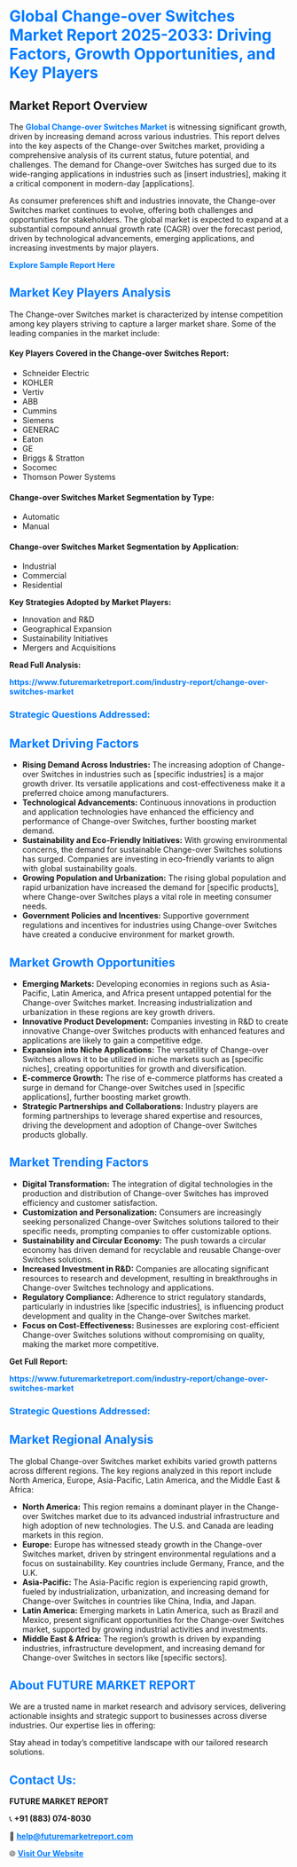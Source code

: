 <h1 style="color: #007BFF;">Global Change-over Switches Market Report 2025-2033: Driving Factors, Growth Opportunities, and Key Players</h1>

<section id="overview">
<h2>Market Report Overview</h2>
<p>The <a href="https://www.futuremarketreport.com/industry-report/change-over-switches-market" style="color: #007BFF; text-decoration: none;"><strong>Global Change-over Switches Market</strong></a> is witnessing significant growth, driven by increasing demand across various industries. This report delves into the key aspects of the Change-over Switches market, providing a comprehensive analysis of its current status, future potential, and challenges. The demand for Change-over Switches has surged due to its wide-ranging applications in industries such as [insert industries], making it a critical component in modern-day [applications].</p>
<p>As consumer preferences shift and industries innovate, the Change-over Switches market continues to evolve, offering both challenges and opportunities for stakeholders. The global market is expected to expand at a substantial compound annual growth rate (CAGR) over the forecast period, driven by technological advancements, emerging applications, and increasing investments by major players.</p>
</section>

<section id="overview">
<p><a href="https://www.futuremarketreport.com/request-sample/reportId=116127" style="color: #007BFF; text-decoration: none;"><strong>Explore Sample Report Here</strong></a></p>
</section>

<section id="key-players">
<h2 style="color: #007BFF;">Market Key Players Analysis</h2>
<p>The Change-over Switches market is characterized by intense competition among key players striving to capture a larger market share. Some of the leading companies in the market include:</p>
<h4>Key Players Covered in the Change-over Switches Report:</h4>
<ul><li>Schneider Electric</li><li>KOHLER</li><li>Vertiv</li><li>ABB</li><li>Cummins</li><li>Siemens</li><li>GENERAC</li><li>Eaton</li><li>GE</li><li>Briggs &amp; Stratton</li><li>Socomec</li><li>Thomson Power Systems</li></ul>
<h4>Change-over Switches Market Segmentation by Type:</h4>
<ul><li>Automatic</li><li>Manual</li></ul>

<h4>Change-over Switches Market Segmentation by Application:</h4>
<ul><li>Industrial</li><li>Commercial</li><li>Residential</li></ul>
<p><strong>Key Strategies Adopted by Market Players:</strong></p>
<ul>
<li>Innovation and R&D</li>
<li>Geographical Expansion</li>
<li>Sustainability Initiatives</li>
<li>Mergers and Acquisitions</li>
</ul>
</section>

<section>
<p><strong>Read Full Analysis: </strong></p><a href="https://www.futuremarketreport.com/industry-report/change-over-switches-market" style="color: #007BFF; text-decoration: none;"><strong>https://www.futuremarketreport.com/industry-report/change-over-switches-market</strong></a>
<h3 style="color: #007BFF;">Strategic Questions Addressed:</h3>
</section>

<section id="driving-factors">
<h2 style="color: #007BFF;">Market Driving Factors</h2>
<ul>
<li><strong>Rising Demand Across Industries:</strong> The increasing adoption of Change-over Switches in industries such as [specific industries] is a major growth driver. Its versatile applications and cost-effectiveness make it a preferred choice among manufacturers.</li>
<li><strong>Technological Advancements:</strong> Continuous innovations in production and application technologies have enhanced the efficiency and performance of Change-over Switches, further boosting market demand.</li>
<li><strong>Sustainability and Eco-Friendly Initiatives:</strong> With growing environmental concerns, the demand for sustainable Change-over Switches solutions has surged. Companies are investing in eco-friendly variants to align with global sustainability goals.</li>
<li><strong>Growing Population and Urbanization:</strong> The rising global population and rapid urbanization have increased the demand for [specific products], where Change-over Switches plays a vital role in meeting consumer needs.</li>
<li><strong>Government Policies and Incentives:</strong> Supportive government regulations and incentives for industries using Change-over Switches have created a conducive environment for market growth.</li>
</ul>
</section>

<section id="growth-opportunities">
<h2 style="color: #007BFF;">Market Growth Opportunities</h2>
<ul>
<li><strong>Emerging Markets:</strong> Developing economies in regions such as Asia-Pacific, Latin America, and Africa present untapped potential for the Change-over Switches market. Increasing industrialization and urbanization in these regions are key growth drivers.</li>
<li><strong>Innovative Product Development:</strong> Companies investing in R&D to create innovative Change-over Switches products with enhanced features and applications are likely to gain a competitive edge.</li>
<li><strong>Expansion into Niche Applications:</strong> The versatility of Change-over Switches allows it to be utilized in niche markets such as [specific niches], creating opportunities for growth and diversification.</li>
<li><strong>E-commerce Growth:</strong> The rise of e-commerce platforms has created a surge in demand for Change-over Switches used in [specific applications], further boosting market growth.</li>
<li><strong>Strategic Partnerships and Collaborations:</strong> Industry players are forming partnerships to leverage shared expertise and resources, driving the development and adoption of Change-over Switches products globally.</li>
</ul>
</section>

<section id="trending-factors">
<h2 style="color: #007BFF;">Market Trending Factors</h2>
<ul>
<li><strong>Digital Transformation:</strong> The integration of digital technologies in the production and distribution of Change-over Switches has improved efficiency and customer satisfaction.</li>
<li><strong>Customization and Personalization:</strong> Consumers are increasingly seeking personalized Change-over Switches solutions tailored to their specific needs, prompting companies to offer customizable options.</li>
<li><strong>Sustainability and Circular Economy:</strong> The push towards a circular economy has driven demand for recyclable and reusable Change-over Switches solutions.</li>
<li><strong>Increased Investment in R&D:</strong> Companies are allocating significant resources to research and development, resulting in breakthroughs in Change-over Switches technology and applications.</li>
<li><strong>Regulatory Compliance:</strong> Adherence to strict regulatory standards, particularly in industries like [specific industries], is influencing product development and quality in the Change-over Switches market.</li>
<li><strong>Focus on Cost-Effectiveness:</strong> Businesses are exploring cost-efficient Change-over Switches solutions without compromising on quality, making the market more competitive.</li>
</ul>
</section>

<section>
<p><strong>Get Full Report: </strong></p><a href="https://www.futuremarketreport.com/industry-report/change-over-switches-market" style="color: #007BFF; text-decoration: none;"><strong>https://www.futuremarketreport.com/industry-report/change-over-switches-market</strong></a>
<h3 style="color: #007BFF;">Strategic Questions Addressed:</h3>
</section>


<section id="regional-analysis">
<h2 style="color: #007BFF;">Market Regional Analysis</h2>
<p>The global Change-over Switches market exhibits varied growth patterns across different regions. The key regions analyzed in this report include North America, Europe, Asia-Pacific, Latin America, and the Middle East & Africa:</p>
<ul>
<li><strong>North America:</strong> This region remains a dominant player in the Change-over Switches market due to its advanced industrial infrastructure and high adoption of new technologies. The U.S. and Canada are leading markets in this region.</li>
<li><strong>Europe:</strong> Europe has witnessed steady growth in the Change-over Switches market, driven by stringent environmental regulations and a focus on sustainability. Key countries include Germany, France, and the U.K.</li>
<li><strong>Asia-Pacific:</strong> The Asia-Pacific region is experiencing rapid growth, fueled by industrialization, urbanization, and increasing demand for Change-over Switches in countries like China, India, and Japan.</li>
<li><strong>Latin America:</strong> Emerging markets in Latin America, such as Brazil and Mexico, present significant opportunities for the Change-over Switches market, supported by growing industrial activities and investments.</li>
<li><strong>Middle East & Africa:</strong> The region’s growth is driven by expanding industries, infrastructure development, and increasing demand for Change-over Switches in sectors like [specific sectors].</li>
</ul>
</section>

<footer>
<h2 style="color: #007BFF;">About FUTURE MARKET REPORT</h2>
<p>We are a trusted name in market research and advisory services, delivering actionable insights and strategic support to businesses across diverse industries. Our expertise lies in offering:</p>

<p>Stay ahead in today’s competitive landscape with our tailored research solutions.</p>

<h2 style="color: #007BFF;">Contact Us:</h2>
<p><strong>FUTURE MARKET REPORT</strong></p>
<p>📞 <strong>+91 (883) 074-8030</strong></p>
<p>📧 <strong><a href="mailto:help@futuremarketreport.com" style="color: #007BFF;">help@futuremarketreport.com</a></strong></p>
<p>🌐 <strong><a href="https://www.futuremarketreport.com/" style="color: #007BFF;">Visit Our Website</a></strong></p>
</footer>